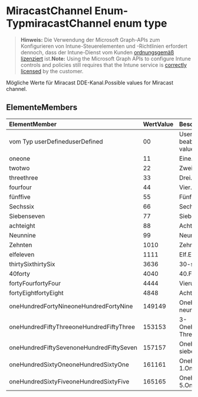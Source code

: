 # <a name="miracastchannel-enum-type"></a><span data-ttu-id="4aeba-101">MiracastChannel Enum-Typ</span><span class="sxs-lookup"><span data-stu-id="4aeba-101">miracastChannel enum type</span></span>

> <span data-ttu-id="4aeba-102">**Hinweis:** Die Verwendung der Microsoft Graph-APIs zum Konfigurieren von Intune-Steuerelementen und -Richtlinien erfordert dennoch, dass der Intune-Dienst vom Kunden [ordnungsgemäß lizenziert](https://go.microsoft.com/fwlink/?linkid=839381) ist.</span><span class="sxs-lookup"><span data-stu-id="4aeba-102">**Note:** Using the Microsoft Graph APIs to configure Intune controls and policies still requires that the Intune service is [correctly licensed](https://go.microsoft.com/fwlink/?linkid=839381) by the customer.</span></span>

<span data-ttu-id="4aeba-103">Mögliche Werte für Miracast DDE-Kanal.</span><span class="sxs-lookup"><span data-stu-id="4aeba-103">Possible values for Miracast channel.</span></span>
## <a name="members"></a><span data-ttu-id="4aeba-104">Elemente</span><span class="sxs-lookup"><span data-stu-id="4aeba-104">Members</span></span>
|<span data-ttu-id="4aeba-105">Element</span><span class="sxs-lookup"><span data-stu-id="4aeba-105">Member</span></span>|<span data-ttu-id="4aeba-106">Wert</span><span class="sxs-lookup"><span data-stu-id="4aeba-106">Value</span></span>|<span data-ttu-id="4aeba-107">Beschreibung</span><span class="sxs-lookup"><span data-stu-id="4aeba-107">Description</span></span>|
|:---|:---|:---|
|<span data-ttu-id="4aeba-108">vom Typ userDefined</span><span class="sxs-lookup"><span data-stu-id="4aeba-108">userDefined</span></span>|<span data-ttu-id="4aeba-109">0</span><span class="sxs-lookup"><span data-stu-id="4aeba-109">0</span></span>|<span data-ttu-id="4aeba-110">User-Defined, Standardwert, keine beabsichtigt.</span><span class="sxs-lookup"><span data-stu-id="4aeba-110">User Defined, default value, no intent.</span></span>|
|<span data-ttu-id="4aeba-111">one</span><span class="sxs-lookup"><span data-stu-id="4aeba-111">one</span></span>|<span data-ttu-id="4aeba-112">1</span><span class="sxs-lookup"><span data-stu-id="4aeba-112">1</span></span>|<span data-ttu-id="4aeba-113">Eine.</span><span class="sxs-lookup"><span data-stu-id="4aeba-113">One.</span></span>|
|<span data-ttu-id="4aeba-114">two</span><span class="sxs-lookup"><span data-stu-id="4aeba-114">two</span></span>|<span data-ttu-id="4aeba-115">2</span><span class="sxs-lookup"><span data-stu-id="4aeba-115">2</span></span>|<span data-ttu-id="4aeba-116">Zwei.</span><span class="sxs-lookup"><span data-stu-id="4aeba-116">Two.</span></span>|
|<span data-ttu-id="4aeba-117">three</span><span class="sxs-lookup"><span data-stu-id="4aeba-117">three</span></span>|<span data-ttu-id="4aeba-118">3</span><span class="sxs-lookup"><span data-stu-id="4aeba-118">3</span></span>|<span data-ttu-id="4aeba-119">Drei.</span><span class="sxs-lookup"><span data-stu-id="4aeba-119">Three.</span></span>|
|<span data-ttu-id="4aeba-120">four</span><span class="sxs-lookup"><span data-stu-id="4aeba-120">four</span></span>|<span data-ttu-id="4aeba-121">4</span><span class="sxs-lookup"><span data-stu-id="4aeba-121">4</span></span>|<span data-ttu-id="4aeba-122">Vier.</span><span class="sxs-lookup"><span data-stu-id="4aeba-122">Four.</span></span>|
|<span data-ttu-id="4aeba-123">fünf</span><span class="sxs-lookup"><span data-stu-id="4aeba-123">five</span></span>|<span data-ttu-id="4aeba-124">5</span><span class="sxs-lookup"><span data-stu-id="4aeba-124">5</span></span>|<span data-ttu-id="4aeba-125">Fünf.</span><span class="sxs-lookup"><span data-stu-id="4aeba-125">Five.</span></span>|
|<span data-ttu-id="4aeba-126">Sechs</span><span class="sxs-lookup"><span data-stu-id="4aeba-126">six</span></span>|<span data-ttu-id="4aeba-127">6</span><span class="sxs-lookup"><span data-stu-id="4aeba-127">6</span></span>|<span data-ttu-id="4aeba-128">Sechs.</span><span class="sxs-lookup"><span data-stu-id="4aeba-128">Six.</span></span>|
|<span data-ttu-id="4aeba-129">Sieben</span><span class="sxs-lookup"><span data-stu-id="4aeba-129">seven</span></span>|<span data-ttu-id="4aeba-130">7</span><span class="sxs-lookup"><span data-stu-id="4aeba-130">7</span></span>|<span data-ttu-id="4aeba-131">Sieben.</span><span class="sxs-lookup"><span data-stu-id="4aeba-131">Seven.</span></span>|
|<span data-ttu-id="4aeba-132">acht</span><span class="sxs-lookup"><span data-stu-id="4aeba-132">eight</span></span>|<span data-ttu-id="4aeba-133">8</span><span class="sxs-lookup"><span data-stu-id="4aeba-133">8</span></span>|<span data-ttu-id="4aeba-134">Acht.</span><span class="sxs-lookup"><span data-stu-id="4aeba-134">Eight.</span></span>|
|<span data-ttu-id="4aeba-135">Neun</span><span class="sxs-lookup"><span data-stu-id="4aeba-135">nine</span></span>|<span data-ttu-id="4aeba-136">9</span><span class="sxs-lookup"><span data-stu-id="4aeba-136">9</span></span>|<span data-ttu-id="4aeba-137">Neun.</span><span class="sxs-lookup"><span data-stu-id="4aeba-137">Nine.</span></span>|
|<span data-ttu-id="4aeba-138">Zehn</span><span class="sxs-lookup"><span data-stu-id="4aeba-138">ten</span></span>|<span data-ttu-id="4aeba-139">10</span><span class="sxs-lookup"><span data-stu-id="4aeba-139">10</span></span>|<span data-ttu-id="4aeba-140">Zehn.</span><span class="sxs-lookup"><span data-stu-id="4aeba-140">Ten.</span></span>|
|<span data-ttu-id="4aeba-141">elf</span><span class="sxs-lookup"><span data-stu-id="4aeba-141">eleven</span></span>|<span data-ttu-id="4aeba-142">11</span><span class="sxs-lookup"><span data-stu-id="4aeba-142">11</span></span>|<span data-ttu-id="4aeba-143">Elf.</span><span class="sxs-lookup"><span data-stu-id="4aeba-143">Eleven.</span></span>|
|<span data-ttu-id="4aeba-144">thirtySix</span><span class="sxs-lookup"><span data-stu-id="4aeba-144">thirtySix</span></span>|<span data-ttu-id="4aeba-145">36</span><span class="sxs-lookup"><span data-stu-id="4aeba-145">36</span></span>|<span data-ttu-id="4aeba-146">30-sechs.</span><span class="sxs-lookup"><span data-stu-id="4aeba-146">Thirty-Six.</span></span>|
|<span data-ttu-id="4aeba-147">40</span><span class="sxs-lookup"><span data-stu-id="4aeba-147">forty</span></span>|<span data-ttu-id="4aeba-148">40</span><span class="sxs-lookup"><span data-stu-id="4aeba-148">40</span></span>|<span data-ttu-id="4aeba-149">40.</span><span class="sxs-lookup"><span data-stu-id="4aeba-149">Forty.</span></span>|
|<span data-ttu-id="4aeba-150">fortyFour</span><span class="sxs-lookup"><span data-stu-id="4aeba-150">fortyFour</span></span>|<span data-ttu-id="4aeba-151">44</span><span class="sxs-lookup"><span data-stu-id="4aeba-151">44</span></span>|<span data-ttu-id="4aeba-152">Vierundvierzig.</span><span class="sxs-lookup"><span data-stu-id="4aeba-152">Forty-Four.</span></span>|
|<span data-ttu-id="4aeba-153">fortyEight</span><span class="sxs-lookup"><span data-stu-id="4aeba-153">fortyEight</span></span>|<span data-ttu-id="4aeba-154">48</span><span class="sxs-lookup"><span data-stu-id="4aeba-154">48</span></span>|<span data-ttu-id="4aeba-155">Achtundvierzig.</span><span class="sxs-lookup"><span data-stu-id="4aeba-155">Forty-Eight.</span></span>|
|<span data-ttu-id="4aeba-156">oneHundredFortyNine</span><span class="sxs-lookup"><span data-stu-id="4aeba-156">oneHundredFortyNine</span></span>|<span data-ttu-id="4aeba-157">149</span><span class="sxs-lookup"><span data-stu-id="4aeba-157">149</span></span>|<span data-ttu-id="4aeba-158">OneHundredForty-neun.</span><span class="sxs-lookup"><span data-stu-id="4aeba-158">OneHundredForty-Nine.</span></span>|
|<span data-ttu-id="4aeba-159">oneHundredFiftyThree</span><span class="sxs-lookup"><span data-stu-id="4aeba-159">oneHundredFiftyThree</span></span>|<span data-ttu-id="4aeba-160">153</span><span class="sxs-lookup"><span data-stu-id="4aeba-160">153</span></span>|<span data-ttu-id="4aeba-161">3-OneHundredFifty.</span><span class="sxs-lookup"><span data-stu-id="4aeba-161">OneHundredFifty-Three.</span></span>|
|<span data-ttu-id="4aeba-162">oneHundredFiftySeven</span><span class="sxs-lookup"><span data-stu-id="4aeba-162">oneHundredFiftySeven</span></span>|<span data-ttu-id="4aeba-163">157</span><span class="sxs-lookup"><span data-stu-id="4aeba-163">157</span></span>|<span data-ttu-id="4aeba-164">OneHundredFifty-sieben.</span><span class="sxs-lookup"><span data-stu-id="4aeba-164">OneHundredFifty-Seven.</span></span>|
|<span data-ttu-id="4aeba-165">oneHundredSixtyOne</span><span class="sxs-lookup"><span data-stu-id="4aeba-165">oneHundredSixtyOne</span></span>|<span data-ttu-id="4aeba-166">161</span><span class="sxs-lookup"><span data-stu-id="4aeba-166">161</span></span>|<span data-ttu-id="4aeba-167">OneHundredSixty: 1.</span><span class="sxs-lookup"><span data-stu-id="4aeba-167">OneHundredSixty-One.</span></span>|
|<span data-ttu-id="4aeba-168">oneHundredSixtyFive</span><span class="sxs-lookup"><span data-stu-id="4aeba-168">oneHundredSixtyFive</span></span>|<span data-ttu-id="4aeba-169">165</span><span class="sxs-lookup"><span data-stu-id="4aeba-169">165</span></span>|<span data-ttu-id="4aeba-170">OneHundredSixty-5.</span><span class="sxs-lookup"><span data-stu-id="4aeba-170">OneHundredSixty-Five.</span></span>|



